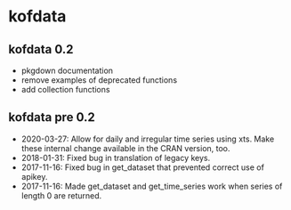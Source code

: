 # kofdata 

## kofdata 0.2

* pkgdown documentation
* remove examples of deprecated functions
* add collection functions 

## kofdata pre 0.2
* 2020-03-27: Allow for daily and irregular time series using xts. Make these internal change available in the CRAN version, too. 
* 2018-01-31: Fixed bug in translation of legacy keys. 
* 2017-11-16: Fixed bug in get_dataset that prevented correct use of apikey. 
* 2017-11-16: Made get_dataset and get_time_series work when series of length 0 are returned.


